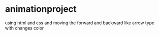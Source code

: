 # animationproject
using html and css and moving the forward and backward like arrow type with changes color
